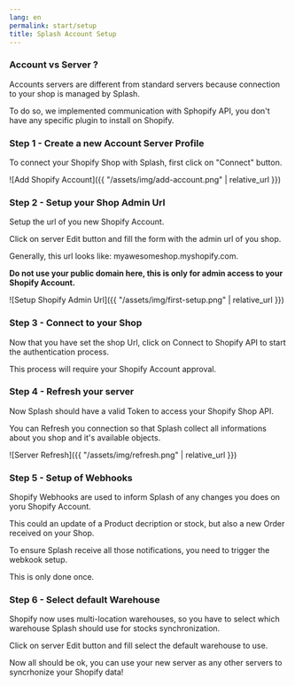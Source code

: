 ```yaml
---
lang: en
permalink: start/setup
title: Splash Account Setup
---
```


### Account vs Server ? 

Accounts servers are different from standard servers because connection to your shop is managed by Splash.

To do so, we implemented communication with Sphopify API, you don't have any specific plugin to install on Shopify.

### Step 1 - Create a new Account Server Profile

To connect your Shopify Shop with Splash, first click on "Connect" button.

![Add Shopify Account]({{ "/assets/img/add-account.png" | relative_url }})

### Step 2 - Setup your Shop Admin Url

Setup the url of you new Shopify Account. 

Click on server <i class="far fa-edit"></i> Edit button and fill the form with the admin url of you shop. 

Generally, this url looks like: myawesomeshop.myshopify.com. 

**Do not use your public domain here, this is only for admin access to your Shopify Account.**

![Setup Shopify Admin Url]({{ "/assets/img/first-setup.png" | relative_url }})

### Step 3 - Connect to your Shop

Now that you have set the shop Url, click on Connect to Shopify API to start the authentication process.

This process will require your Shopify Account approval. 

### Step 4 - Refresh your server

Now Splash should have a valid Token to access your Shopify Shop API.

You can Refresh you connection so that Splash collect all informations about you shop and it's available objects.

![Server Refresh]({{ "/assets/img/refresh.png" | relative_url }})

### Step 5 - Setup of Webhooks

Shopify Webhooks are used to inform Splash of any changes you does on yoru Shopify Account.

This could an update of a Product decription or stock, but also a new Order received on your Shop.
  
To ensure Splash receive all those notifications, you need to trigger the webkook setup.

This is only done once.

### Step 6 - Select default Warehouse

Shopify now uses multi-location warehouses, so you have to select which warehouse Splash should use for stocks synchronization.

Click on server <i class="far fa-edit"></i> Edit button and fill select the default warehouse to use.

Now all should be ok, you can use your new server as any other servers to syncrhonize your Shopify data!